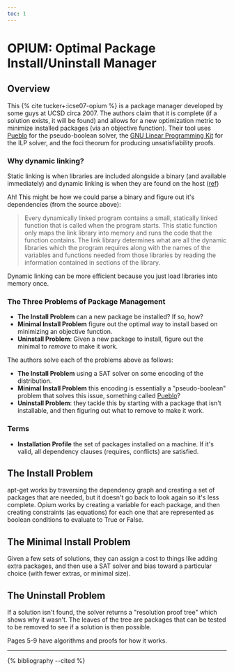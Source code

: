 ```yaml
---
toc: 1
---
```


# OPIUM: Optimal Package Install/Uninstall Manager

## Overview

This {% cite tucker+:icse07-opium %} is a package manager developed by some guys at UCSD circa 2007. The authors
claim that it is complete (if a solution exists, it will be found) and allows for
a new optimization metric to minimize installed packages (via an objective function).
Their tool uses [Pueblo](https://ieeexplore.ieee.org/document/1395654) for the pseudo-boolean solver, the [GNU Linear Programming Kit](https://www.gnu.org/software/glpk/) for the ILP solver, and the foci theorum for producing unsatisfiability proofs. 

### Why dynamic linking?

Static linking is when libraries are included alongside a binary (and available immediately) and dynamic linking is when they are found on the host ([ref](https://www.geeksforgeeks.org/static-and-dynamic-linking-in-operating-systems/))

Ah! This might be how we could parse a binary and figure out it's dependencies (from the source above):

> Every dynamically linked program contains a small, statically linked function that is called when the program starts. This static function only maps the link library into memory and runs the code that the function contains. The link library determines what are all the dynamic libraries which the program requires along with the names of the variables and functions needed from those libraries by reading the information contained in sections of the library. 

Dynamic linking can be more efficient because you just load libraries into memory once.

### The Three Problems of Package Management

 - **The Install Problem** can a new package be installed? If so, how?
 - **Minimal Install Problem** figure out the optimal way to install based on minimizing an objective function.
 - **Uninstall Problem**: Given a new package to install, figure out the minimal to *remove* to make it work.

The authors solve each of the problems above as follows:

 - **The Install Problem** using a SAT solver on some encoding of the distribution.
 - **Minimal Install Problem** this encoding is essentially a "pseudo-boolean" problem that solves this issue, something called [Pueblo](https://ieeexplore.ieee.org/document/1395654)?
 - **Uninstall Problem**: they tackle this by starting with a package that isn't installable, and then figuring out what to remove to make it work.

### Terms

 - **Installation Profile** the set of packages installed on a machine. If it's valid, all dependency clauses (requires, conflicts) are satisfied.


## The Install Problem

apt-get works by traversing the dependency graph and creating a set of packages that are needed, but it doesn't go back to look again so it's less complete. Opium works by creating a variable for each package, and then creating constraints (as equations) for each one that are represented as boolean conditions to evaluate to True or False.

## The Minimal Install Problem

Given a few sets of solutions, they can assign a cost to things like adding extra packages,
and then use a SAT solver and bias toward a particular choice (with fewer extras, or minimal size).

## The Uninstall Problem

If a solution isn't found, the solver returns a "resolution proof tree" which shows why it wasn't. The leaves of the tree are packages that can be tested to be removed to see if a solution is then possible.

Pages 5-9 have algorithms and proofs for how it works.

<hr>

{% bibliography --cited %}

